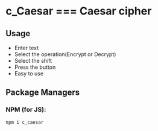 # c_Caesar === Caesar cipher

## Usage
- Enter text
- Select the operation(Encrypt or Decrypt)
- Select the shift
- Press the button
- Easy to use

## Package Managers

### NPM (for JS):

```bash
npm i c_caesar
```
